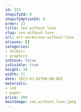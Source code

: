 ```yaml
---
id: 533
shopifyId: 0
shopifyOptionId: 0
order: 23
title: Sex without love
slug: sex-without-love
url: art-works/sex-without-love
aliases: []
categories:
- shibari
- graphics
inStock: false
isVisible: true
height: 30
width: 21
date: 2023-01-01T00:00:00Z
materials:
- ink
- paper
price: 200
mainImage: sex_without_love.jpeg
---
```


